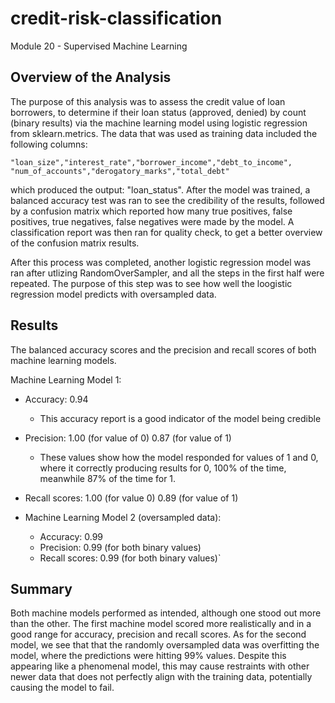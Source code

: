 # credit-risk-classification
Module 20 - Supervised Machine Learning

## Overview of the Analysis

The purpose of this analysis was to assess the credit value of loan borrowers, to determine if their loan status (approved, denied) by count (binary results) via the machine learning model using logistic regression from sklearn.metrics. The data that was used as training data included the following columns:

```
"loan_size","interest_rate","borrower_income","debt_to_income",
"num_of_accounts","derogatory_marks","total_debt"
```
which produced the output: "loan_status". After the model was trained, a balanced accuracy test was ran to see the credibility of the results, followed by a confusion matrix which reported how many true positives, false positives, true negatives, false negatives were made by the model. A classification report was then ran for quality check, to get a better overview of the confusion matrix results.

After this process was completed, another logistic regression model was ran after utlizing RandomOverSampler, and all the steps in the first half were repeated. The purpose of this step was to see how well the loogistic regression model predicts with oversampled data. 

## Results

The balanced accuracy scores and the precision and recall scores of both machine learning models.

Machine Learning Model 1:
  * Accuracy: 0.94
    - This accuracy report is a good indicator of the model being credible 
  * Precision: 1.00 (for value of 0) 0.87 (for value of 1)
    - These values show how the model responded for values of 1 and 0, where it
      correctly producing results for 0, 100% of the time, meanwhile 87% of the
      time for 1. 
  * Recall scores: 1.00 (for value 0) 0.89 (for value of 1)



* Machine Learning Model 2 (oversampled data):
  * Accuracy: 0.99
  * Precision: 0.99 (for both binary values)
  * Recall scores: 0.99 (for both binary values)`

## Summary

Both machine models performed as intended, although one stood out more than the other. The first machine model scored more realistically and in a good range for accuracy, precision and recall scores. As for the second model, we see that that the randomly oversampled data was overfitting the model, where the predictions were hitting 99% values. Despite this appearing like a phenomenal model, this may cause restraints with other newer data that does not perfectly align with the training data, potentially causing the model to fail. 

